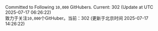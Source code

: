 Committed to Following `10,000` GitHubers. Current: <!-- FOLLOWING_COUNT -->302<!-- FOLLOWING_COUNT --> (Update at UTC <!-- LAST_UPDATED -->2025-07-17 06:26:22<!-- LAST_UPDATED -->)<br>
致力于关注`10,000`个GitHuber。当前：<!-- FOLLOWING_COUNT -->302<!-- FOLLOWING_COUNT --> (更新于北京时间 <!-- LAST_UPDATED_CST -->2025-07-17 14:26:22<!-- LAST_UPDATED_CST -->)
